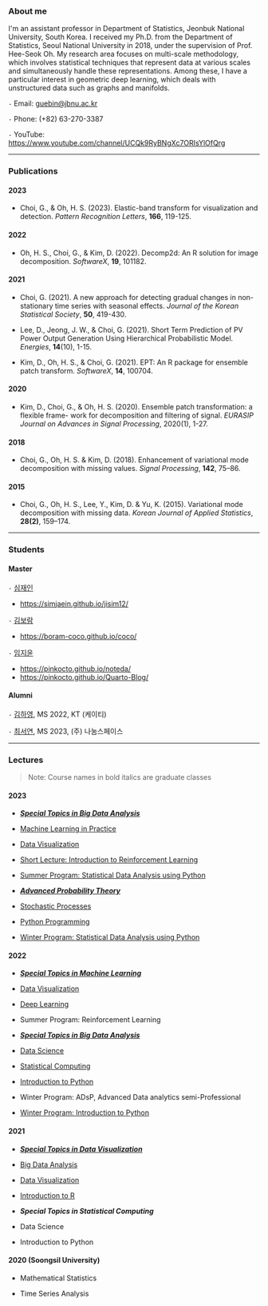 
### About me

I'm an assistant professor in Department of Statistics, Jeonbuk National University, South Korea. I received my Ph.D. from the Department of Statistics, Seoul National University in 2018, under the supervision of Prof. Hee-Seok Oh. My research area focuses on multi-scale methodology, which involves statistical techniques that represent data at various scales and simultaneously handle these representations. Among these, I have a particular interest in geometric deep learning, which deals with unstructured data such as graphs and manifolds.

`-` Email: guebin@jbnu.ac.kr

`-` Phone: (+82) 63-270-3387

`-` YouTube: https://www.youtube.com/channel/UCQk9RyBNgXc7ORIsYlOfQrg

--- 

### Publications


#### 2023 

- Choi, G., & Oh, H. S. (2023). Elastic-band transform for visualization and detection. *Pattern Recognition Letters*, **166**, 119-125.

#### 2022 

- Oh, H. S., Choi, G., & Kim, D. (2022). Decomp2d: An R solution for image decomposition. *SoftwareX*, **19**, 101182.

#### 2021 

- Choi, G. (2021). A new approach for detecting gradual changes in non-stationary time series with seasonal effects. *Journal of the Korean Statistical Society*, **50**, 419-430. 

- Lee, D., Jeong, J. W., & Choi, G. (2021). Short Term Prediction of PV Power Output Generation Using Hierarchical Probabilistic Model. *Energies*, **14**(10), 1-15.

- Kim, D., Oh, H. S., & Choi, G. (2021). EPT: An R package for ensemble patch transform. *SoftwareX*, **14**, 100704.

#### 2020 

- Kim, D., Choi, G., & Oh, H. S. (2020). Ensemble patch transformation: a flexible frame- work for decomposition and filtering of signal. *EURASIP Journal on Advances in Signal Processing*, 2020(1), 1-27.

#### 2018 

- Choi, G., Oh, H. S. & Kim, D. (2018). Enhancement of variational mode decomposition with missing values. *Signal Processing*, **142**, 75–86.

#### 2015

- Choi, G., Oh, H. S., Lee, Y., Kim, D. & Yu, K. (2015). Variational mode decomposition with missing data. *Korean Journal of Applied Statistics*, **28(2)**, 159–174.

---

### Students

#### Master 

`-` [심재인](https://github.com/simjaein) 
- https://simjaein.github.io/jisim12/

`-` [김보람](https://github.com/boram-coco)
- https://boram-coco.github.io/coco/

`-` [임지윤](https://github.com/pinkocto) 
- https://pinkocto.github.io/noteda/
- https://pinkocto.github.io/Quarto-Blog/


#### Alumni 

`-` [김하영](https://github.com/kimha02), MS 2022, KT (케이티)

`-` [최서연](https://github.com/seoyeonc), MS 2023, (주) 나눔스페이스

---

### Lectures

> Note: Course names in bold italics are graduate classes

#### 2023 

- [***Special Topics in Big Data Analysis***](https://guebin.github.io/STBDA2023/)

- [Machine Learning in Practice](https://guebin.github.io/MP2023/)

- [Data Visualization](https://guebin.github.io/DV2023/)

- [Short Lecture: Introduction to Reinforcement Learning](http://guebin.github.io/RL2023SSL)

- [Summer Program: Statistical Data Analysis using Python](https://guebin.github.io/PP2023SUM/)

- [***Advanced Probability Theory***](https://guebin.github.io/AP2023/)

- [Stochastic Processes](https://guebin.github.io/SP2023/)

- [Python Programming](https://guebin.github.io/PP2023/)

- [Winter Program: Statistical Data Analysis using Python](https://guebin.github.io/IP2023WIN/)

#### 2022 

- [***Special Topics in Machine Learning***](https://guebin.github.io/STML2022/)

- [Data Visualization](https://guebin.github.io/DV2022/)

- [Deep Learning](https://guebin.github.io/DL2022/)

- Summer Program: Reinforcement Learning 

- [***Special Topics in Big Data Analysis***](https://guebin.github.io/STBDA2022/)

- [Data Science](https://guebin.github.io/DS2022/)

- [Statistical Computing](https://guebin.github.io/SC2022/)

- [Introduction to Python](https://guebin.github.io/IP2022/)

- Winter Program: ADsP, Advanced Data analytics semi-Professional 

- [Winter Program: Introduction to Python](https://guebin.github.io/IP2022WIN/)

#### 2021 

- [***Special Topics in Data Visualization***](https://guebin.github.io/STDV2021/)

- [Big Data Analysis](https://guebin.github.io/BDA2021/)

- [Data Visualization](https://guebin.github.io/DV2021/)

- [Introduction to R](https://guebin.github.io/IR2021/)

- ***Special Topics in Statistical Computing*** 

- Data Science 

- Introduction to Python 

#### 2020 (Soongsil University)

- Mathematical Statistics 

- Time Series Analysis 

<!---
guebin/guebin is a ✨ special ✨ repository because its `README.md` (this file) appears on your GitHub profile.
You can click the Preview link to take a look at your changes.
--->
